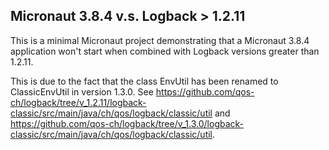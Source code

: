 ## Micronaut 3.8.4 v.s. Logback > 1.2.11

This is a minimal Micronaut project demonstrating that a Micronaut 3.8.4 application won't start when combined with Logback versions greater than 1.2.11.

This is due to the fact that the class EnvUtil has been renamed to ClassicEnvUtil in version 1.3.0.
See https://github.com/qos-ch/logback/tree/v_1.2.11/logback-classic/src/main/java/ch/qos/logback/classic/util
and https://github.com/qos-ch/logback/tree/v_1.3.0/logback-classic/src/main/java/ch/qos/logback/classic/util.
